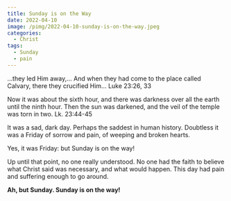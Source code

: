 ```yaml
---
title: Sunday is on the Way
date: 2022-04-10
image: /pimg/2022-04-10-sunday-is-on-the-way.jpeg
categories:
  - Christ
tags:
  - Sunday
  - pain
---
```


…they led Him away,… And when they had come to the place called Calvary, there they crucified Him… Luke 23:26, 33

Now it was about the sixth hour, and there was darkness over all the earth until the ninth hour. Then the sun was darkened, and the veil of the temple was torn in two. Lk. 23:44-45

It was a sad, dark day. Perhaps the saddest in human history. Doubtless it was a Friday of sorrow and pain, of weeping and broken hearts.

Yes, it was Friday: but Sunday is on the way!

Up until that point, no one really understood. No one had the faith to believe what Christ said was necessary, and what would happen. This day had pain and suffering enough to go around.

<b>Ah, but Sunday. Sunday is on the way!</b>



